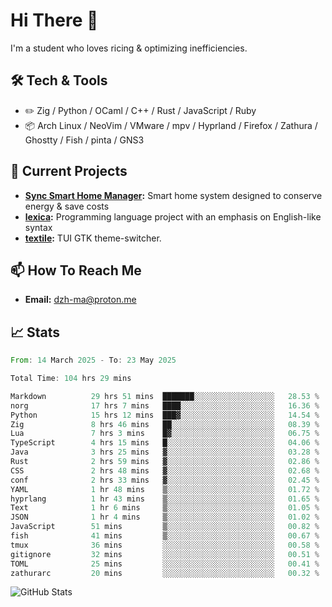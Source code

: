 # Hi There 👋
I'm a student who loves ricing & optimizing inefficiencies.
## 🛠️ Tech & Tools
- ✏️  Zig / Python / OCaml / C++ / Rust / JavaScript / Ruby
- 📦 Arch Linux / NeoVim / VMware / mpv / Hyprland / Firefox / Zathura / Ghostty / Fish / pinta / GNS3
## 🔭 Current Projects
- **[Sync Smart Home Manager](https://github.com/dzh-ma/sync):** Smart home system designed to conserve energy & save costs
- **[lexica](https://github.com/dzh-ma/lexica):** Programming language project with an emphasis on English-like syntax
- **[textile](https://github.com/dzh-ma/textile):** TUI GTK theme-switcher.
## 📫 How To Reach Me
- **Email:** [dzh-ma@proton.me](mailto:dzh-ma@proton.me)
## 📈 Stats
<!--START_SECTION:waka-->

```rust
From: 14 March 2025 - To: 23 May 2025

Total Time: 104 hrs 29 mins

Markdown          29 hrs 51 mins  ███████░░░░░░░░░░░░░░░░░░   28.53 %
norg              17 hrs 7 mins   ████░░░░░░░░░░░░░░░░░░░░░   16.36 %
Python            15 hrs 12 mins  ███▓░░░░░░░░░░░░░░░░░░░░░   14.54 %
Zig               8 hrs 46 mins   ██░░░░░░░░░░░░░░░░░░░░░░░   08.39 %
Lua               7 hrs 3 mins    █▓░░░░░░░░░░░░░░░░░░░░░░░   06.75 %
TypeScript        4 hrs 15 mins   █░░░░░░░░░░░░░░░░░░░░░░░░   04.06 %
Java              3 hrs 25 mins   ▓░░░░░░░░░░░░░░░░░░░░░░░░   03.28 %
Rust              2 hrs 59 mins   ▓░░░░░░░░░░░░░░░░░░░░░░░░   02.86 %
CSS               2 hrs 48 mins   ▓░░░░░░░░░░░░░░░░░░░░░░░░   02.68 %
conf              2 hrs 33 mins   ▓░░░░░░░░░░░░░░░░░░░░░░░░   02.45 %
YAML              1 hr 48 mins    ▒░░░░░░░░░░░░░░░░░░░░░░░░   01.72 %
hyprlang          1 hr 43 mins    ▒░░░░░░░░░░░░░░░░░░░░░░░░   01.65 %
Text              1 hr 6 mins     ▒░░░░░░░░░░░░░░░░░░░░░░░░   01.05 %
JSON              1 hr 4 mins     ▒░░░░░░░░░░░░░░░░░░░░░░░░   01.02 %
JavaScript        51 mins         ▒░░░░░░░░░░░░░░░░░░░░░░░░   00.82 %
fish              41 mins         ▒░░░░░░░░░░░░░░░░░░░░░░░░   00.67 %
tmux              36 mins         ░░░░░░░░░░░░░░░░░░░░░░░░░   00.58 %
gitignore         32 mins         ░░░░░░░░░░░░░░░░░░░░░░░░░   00.51 %
TOML              25 mins         ░░░░░░░░░░░░░░░░░░░░░░░░░   00.41 %
zathurarc         20 mins         ░░░░░░░░░░░░░░░░░░░░░░░░░   00.32 %
```

<!--END_SECTION:waka-->

![GitHub Stats](https://github-readme-stats.vercel.app/api?username=dzh-ma&show_icons=true&theme=transparent)
